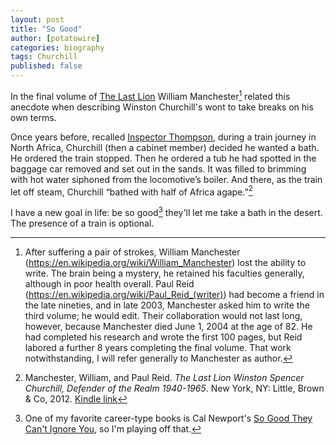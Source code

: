 ```yaml
---
layout: post
title: "So Good"
author: [potatowire]
categories: biography
tags: Churchill
published: false
---
```


In the final volume of [The Last Lion](https://www.amazon.com/dp/B0076DEPUK/?tag=potatowire-20) William Manchester[^1] related this anecdote when describing Winston Churchill's wont to take breaks on his own  terms.

Once years before, recalled [Inspector Thompson](https://en.m.wikipedia.org/wiki/Walter_H._Thompson), during a train journey in North Africa, Churchill (then a cabinet member) decided he wanted a bath. He ordered the train stopped. Then he ordered a tub he had spotted in the baggage car removed and set out in the sands. It was filled to brimming with hot water siphoned from the locomotive’s boiler. And there, as the train let off steam, Churchill “bathed with half of Africa agape.”[^2]

I have a new goal in life: be so good[^3] they'll let me take a bath in the desert. The presence of a train is optional.       

[^1]: After suffering a pair of strokes, William Manchester (https://en.wikipedia.org/wiki/William_Manchester) lost the ability to write. The brain being a mystery, he retained his faculties generally, although in poor health overall. Paul Reid (https://en.wikipedia.org/wiki/Paul_Reid_(writer)) had become a friend in the late nineties, and in late 2003, Manchester asked him to write the third volume; he would edit. Their collaboration would not last long, however, because Manchester died June 1, 2004 at the age of 82. He had completed his research and wrote the first 100 pages, but Reid labored a further 8 years completing the final volume. That work notwithstanding, I will refer generally to Manchester as author.

[^2]: Manchester, William, and Paul Reid. *The Last Lion Winston Spencer Churchill, Defender of the Realm 1940-1965*. New York, NY: Little, Brown & Co, 2012. [Kindle link](http://a.co/4J3xGAI)

[^3]: One of my favorite career-type books is Cal Newport's [So Good They Can't Ignore You](https://www.amazon.com/dp/B0076DDBJ6/?tag=potatowire-20), so I'm playing off that.
